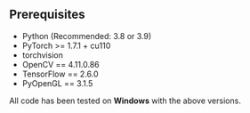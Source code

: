 ## Prerequisites
- Python (Recommended: 3.8 or 3.9)
- PyTorch >= 1.7.1 + cu110
- torchvision
- OpenCV == 4.11.0.86
- TensorFlow == 2.6.0
- PyOpenGL == 3.1.5

All code has been tested on **Windows** with the above versions.